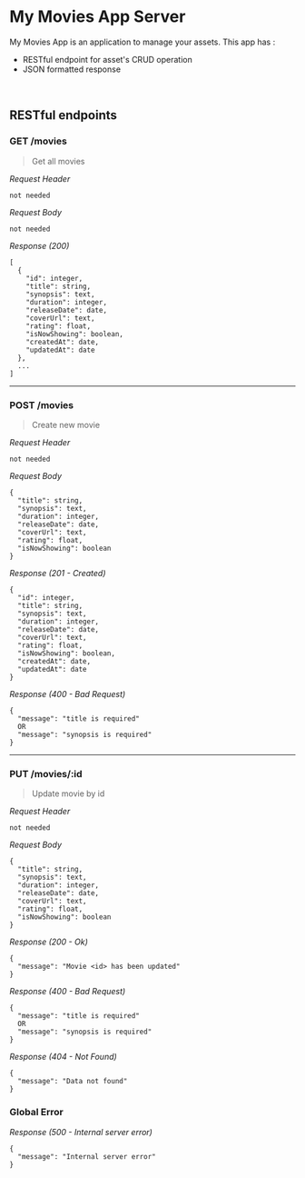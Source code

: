 # My Movies App Server
My Movies App is an application to manage your assets. This app has : 
* RESTful endpoint for asset's CRUD operation
* JSON formatted response

&nbsp;

## RESTful endpoints
### GET /movies

> Get all movies

_Request Header_
```
not needed
```

_Request Body_
```
not needed
```

_Response (200)_
```
[
  {
    "id": integer,
    "title": string,
    "synopsis": text,
    "duration": integer,
    "releaseDate": date,
    "coverUrl": text,
    "rating": float,
    "isNowShowing": boolean,
    "createdAt": date,
    "updatedAt": date
  },
  ...
]
```

---
### POST /movies

> Create new movie

_Request Header_
```
not needed
```

_Request Body_
```
{
  "title": string,
  "synopsis": text,
  "duration": integer,
  "releaseDate": date,
  "coverUrl": text,
  "rating": float,
  "isNowShowing": boolean
}
```

_Response (201 - Created)_
```
{
  "id": integer,
  "title": string,
  "synopsis": text,
  "duration": integer,
  "releaseDate": date,
  "coverUrl": text,
  "rating": float,
  "isNowShowing": boolean,
  "createdAt": date,
  "updatedAt": date
}
```

_Response (400 - Bad Request)_
```
{
  "message": "title is required"
  OR
  "message": "synopsis is required"
}
```

---
### PUT /movies/:id

> Update movie by id

_Request Header_
```
not needed
```

_Request Body_
```
{
  "title": string,
  "synopsis": text,
  "duration": integer,
  "releaseDate": date,
  "coverUrl": text,
  "rating": float,
  "isNowShowing": boolean
}
```

_Response (200 - Ok)_
```
{
  "message": "Movie <id> has been updated"
}
```

_Response (400 - Bad Request)_
```
{
  "message": "title is required"
  OR
  "message": "synopsis is required"
}
```

_Response (404 - Not Found)_
```
{
  "message": "Data not found"
}
```

### Global Error


_Response (500 - Internal server error)_
```
{
  "message": "Internal server error"
}
```